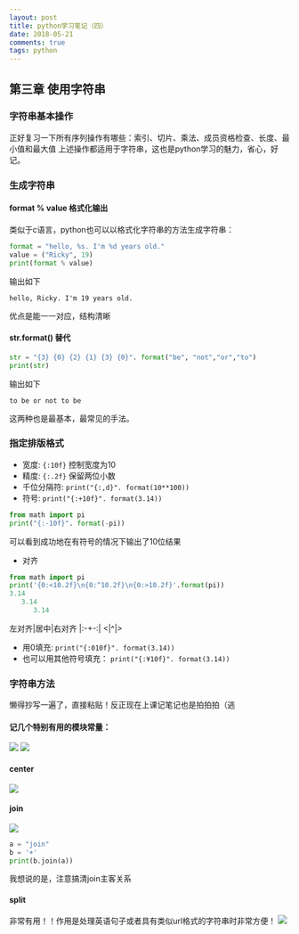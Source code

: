 ```yaml
---
layout: post
title: python学习笔记（四）
date: 2018-05-21 
comments: true
tags: python  
---
```

## 第三章 使用字符串
### 字符串基本操作
正好复习一下所有序列操作有哪些：索引、切片、乘法、成员资格检查、长度、最小值和最大值
上述操作都适用于字符串，这也是python学习的魅力，省心，好记。
### 生成字符串
#### format % value 格式化输出
类似于c语言，python也可以以格式化字符串的方法生成字符串：
```python
format = "hello, %s. I'm %d years old."
value = ("Ricky", 19)
print(format % value)
```
输出如下
```
hello, Ricky. I'm 19 years old.
```
优点是能一一对应，结构清晰
#### str.format() 替代
```python
str = "{3} {0} {2} {1} {3} {0}". format("be", "not","or","to")
print(str)
```
输出如下
```
to be or not to be
```
这两种也是最基本，最常见的手法。

### 指定排版格式
- 宽度:   `{:10f}`    控制宽度为10
- 精度:   `{:.2f}`    保留两位小数
- 千位分隔符:    `print("{:,d}". format(10**100))` 
- 符号:   `print("{:+10f}". format(3.14))` 
```python
from math import pi
print("{:-10f}". format(-pi))
```
可以看到成功地在有符号的情况下输出了10位结果
- 对齐
```python
from math import pi
print('{0:<10.2f}\n{0:^10.2f}\n{0:>10.2f}'.format(pi))
3.14      
   3.14   
      3.14
```

左对齐|居中|右对齐
|:-+-:|
<|^|>

- 用0填充:     `print("{:010f}". format(3.14))`
- 也可以用其他符号填充：   `print("{:¥10f}". format(3.14))`

### 字符串方法
懒得抄写一遍了，直接粘贴！反正现在上课记笔记也是拍拍拍（逃
#### 记几个特别有用的模块常量：
![][str1]
![][str2]
#### center
![][center]
#### join
![][join]
```python
a = "join"
b = '+'
print(b.join(a))
```
我想说的是，注意搞清join主客关系
#### split
非常有用！！作用是处理英语句子或者具有类似url格式的字符串时非常方便！
![][split]

[str1]: ../assets/string1.png
[str2]: ../assets/string2.png
[center]: ../assets/center.png
[join]: ../assets/join.png
[split]: ../assets/split.png